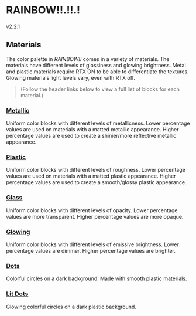 # RAINBOW!!.!!.!

v2.2.1

## Materials

The color palette in *RAINBOW!!* comes in a variety of materials. The materials have different levels of glossiness and glowing brightness. Metal and plastic materials require RTX ON to be able to differentiate the textures. Glowing materials light levels vary, even with RTX off.

> (Follow the header links below to view a full list of blocks for each material.)

### [Metallic](materials/Metallic.md)
Uniform color blocks with different levels of metallicness. Lower percentage values are used on materials with a matted metallic appearance. Higher percentage values are used to create a shinier/more reflective metallic appearance.

### [Plastic](materials/Plastic.md)
Uniform color blocks with different levels of roughness. Lower percentage values are used on materials with a matted plastic appearance. Higher percentage values are used to create a smooth/glossy plastic appearance.

### [Glass](materials/Glass.md)
Uniform color blocks with different levels of opacity. Lower percentage values are more transparent. Higher percentage values are more opaque.

### [Glowing](materials/Glowing.md)
Uniform color blocks with different levels of emissive brightness. Lower percentage values are dimmer. Higher percentage values are brighter.

### [Dots](materials/Dot.md)
Colorful circles on a dark background. Made with smooth plastic materials.

### [Lit Dots](materials/Lit%20Dot.md)
Glowing colorful circles on a dark plastic background.